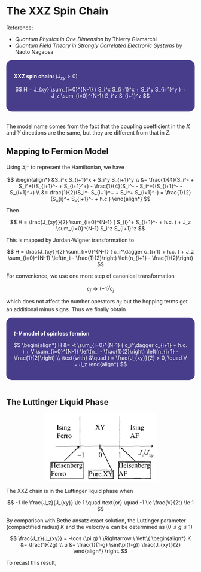 <style>
    .katex {
        font-size: 1.1em;
    }
    .remark {
        border-radius: 15px;
        padding: 20px;
        background-color: SeaGreen;
        color: White;
    }
    .result {
        border-radius: 15px;
        padding: 20px;
        background-color: DarkSlateBlue;
        color: White;
    }
</style>

# The XXZ Spin Chain

Reference: 

- *Quantum Physics in One Dimension* by Thierry Giamarchi
- *Quantum Field Theory in Strongly Correlated Electronic Systems* by Naoto Nagaosa

<div class="result">

**XXZ spin chain:** ($J_{xy} > 0$)

$$
H = J_{xy} \sum_{i=0}^{N-1} (
    S_i^x S_{i+1}^x + S_i^y S_{i+1}^y
) + J_z \sum_{i=0}^{N-1} S_i^z S_{i+1}^z
$$

</div><br>

The model name comes from the fact that the coupling coefficient in the $X$ and $Y$ directions are the same, but they are different from that in $Z$. 

## Mapping to Fermion Model

Using $S_i^\pm$ to represent the Hamiltonian, we have

$$
\begin{align*}
    &S_i^x S_{i+1}^x + S_i^y S_{i+1}^y
    \\
    &= \frac{1}{4}(S_i^- + S_i^+)(S_{i+1}^- + S_{i+1}^+)
     - \frac{1}{4}(S_i^- - S_i^+)(S_{i+1}^- - S_{i+1}^+)
    \\
    &= \frac{1}{2}(S_i^- S_{i+1}^+ + S_i^+ S_{i+1}^-)
    = \frac{1}{2}(S_{i}^+ S_{i+1}^- + h.c.)
\end{align*}
$$

Then

$$
H = \frac{J_{xy}}{2} \sum_{i=0}^{N-1} (
    S_{i}^+ S_{i+1}^- + h.c.
) + J_z \sum_{i=0}^{N-1} S_i^z S_{i+1}^z
$$

This is mapped by Jordan-Wigner transformation to

$$
H = \frac{J_{xy}}{2} \sum_{i=0}^{N-1} (
    c_i^\dagger c_{i+1} + h.c.
) + J_z \sum_{i=0}^{N-1} \left(n_i - \frac{1}{2}\right)
\left(n_{i+1} - \frac{1}{2}\right)
$$

For convenience, we use one more step of canonical transformation

$$
c_j \to (-1)^j c_j
$$

which does not affect the number operators $n_j$; but the hopping terms get an additional minus signs. Thus we finally obtain

<div class="result">

**$t$-$V$ model of spinless fermion**

$$
\begin{align*}
    H &= -t \sum_{i=0}^{N-1} (
        c_i^\dagger c_{i+1} + h.c.
    ) + V \sum_{i=0}^{N-1} \left(n_i - \frac{1}{2}\right)
    \left(n_{i+1} - \frac{1}{2}\right)
    \\
    \text{with} &\quad 
    t = \frac{J_{xy}}{2} > 0, \quad V = J_z
\end{align*}
$$
</div><br>

## The Luttinger Liquid Phase

<center>
<img src="images/xxz_phase.png" width="300pt">
</center>

The XXZ chain is in the Luttinger liquid phase when

$$
-1 \le \frac{J_z}{J_{xy}} \le 1
\quad \text{or} \quad
-1 \le \frac{V}{2t} \le 1
$$

By comparison with Bethe ansatz exact solution, the Luttinger parameter (compactified radius) $K$ and the velocity $u$ can be determined as ($0 \le g \le 1$)

$$
\frac{J_z}{J_{xy}} = -\cos (\pi g)
\  \Rightarrow \  \left\{
\begin{align*}
    K &= \frac{1}{2g} \\
    u &= \frac{1}{1-g} \sin(\pi(1-g)) \frac{J_{xy}}{2}
\end{align*}
\right.
$$

To recast this result, 